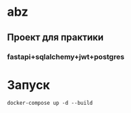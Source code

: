 # abz

## Проект для практики
### fastapi+sqlalchemy+jwt+postgres

# Запуск
`
docker-compose up -d --build
`